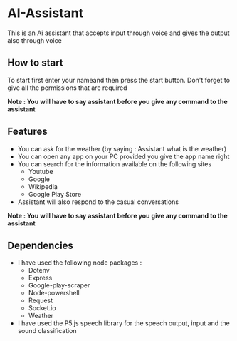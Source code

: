# AI-Assistant
This is an Ai assistant that accepts input through voice and gives the output also through voice

## How to start
To start first enter your nameand then press the start button. Don't forget to give all the permissions that are required

**Note : You will have to say assistant before you give any command to the assistant**

## Features
* You can ask for the weather (by saying : Assistant what is the weather) 
* You can open any app on your PC provided you give the app name right
* You can search for the information available on the following sites
	* Youtube
	* Google
	* Wikipedia
	* Google Play Store
* Assistant will also respond to the casual conversations

**Note : You will have to say assistant before you give any command to the assistant**

## Dependencies
* I have used the following node packages :
	* Dotenv
	* Express
	* Google-play-scraper
	* Node-powershell
	* Request
	* Socket.io
	* Weather
* I have used the P5.js speech library for the speech output, input and the sound classification
